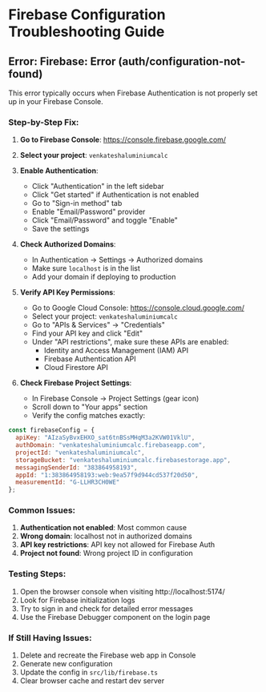 # Firebase Configuration Troubleshooting Guide

## Error: Firebase: Error (auth/configuration-not-found)

This error typically occurs when Firebase Authentication is not properly set up in your Firebase Console.

### Step-by-Step Fix:

1. **Go to Firebase Console**: https://console.firebase.google.com/
2. **Select your project**: `venkateshaluminiumcalc`
3. **Enable Authentication**:
   - Click "Authentication" in the left sidebar
   - Click "Get started" if Authentication is not enabled
   - Go to "Sign-in method" tab
   - Enable "Email/Password" provider
   - Click "Email/Password" and toggle "Enable"
   - Save the settings

4. **Check Authorized Domains**:
   - In Authentication → Settings → Authorized domains
   - Make sure `localhost` is in the list
   - Add your domain if deploying to production

5. **Verify API Key Permissions**:
   - Go to Google Cloud Console: https://console.cloud.google.com/
   - Select your project: `venkateshaluminiumcalc`
   - Go to "APIs & Services" → "Credentials"
   - Find your API key and click "Edit"
   - Under "API restrictions", make sure these APIs are enabled:
     - Identity and Access Management (IAM) API
     - Firebase Authentication API
     - Cloud Firestore API

6. **Check Firebase Project Settings**:
   - In Firebase Console → Project Settings (gear icon)
   - Scroll down to "Your apps" section
   - Verify the config matches exactly:

```javascript
const firebaseConfig = {
  apiKey: "AIzaSyBvxEHXO_sat6tnBSsMHqM3a2KVW01VklU",
  authDomain: "venkateshaluminiumcalc.firebaseapp.com",
  projectId: "venkateshaluminiumcalc",
  storageBucket: "venkateshaluminiumcalc.firebasestorage.app",
  messagingSenderId: "383864958193",
  appId: "1:383864958193:web:9ea57f9d944cd537f20d50",
  measurementId: "G-LLHR3CH0WE"
};
```

### Common Issues:

1. **Authentication not enabled**: Most common cause
2. **Wrong domain**: localhost not in authorized domains
3. **API key restrictions**: API key not allowed for Firebase Auth
4. **Project not found**: Wrong project ID in configuration

### Testing Steps:

1. Open the browser console when visiting http://localhost:5174/
2. Look for Firebase initialization logs
3. Try to sign in and check for detailed error messages
4. Use the Firebase Debugger component on the login page

### If Still Having Issues:

1. Delete and recreate the Firebase web app in Console
2. Generate new configuration
3. Update the config in `src/lib/firebase.ts`
4. Clear browser cache and restart dev server
